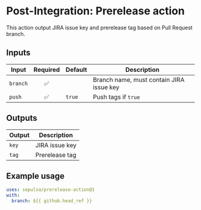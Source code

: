 # Post-Integration: Prerelease action

This action output JIRA issue key and prerelease tag based on Pull Request branch.

## Inputs
|Input|Required|Default|Description|
|---|:---:|---|---|
|`branch`|✅| |Branch name, must contain JIRA issue key|
|`push`|✅|`true`|Push tags if `true`|

## Outputs
|Output|Description|
|------|---|
|`key`|JIRA issue key|
|`tag`|Prerelease tag|

## Example usage

```yaml
uses: sepulsa/prerelease-action@1
with:
  branch: ${{ github.head_ref }}
```
